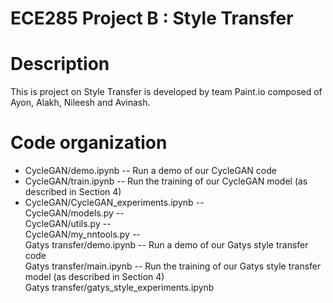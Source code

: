 # ECE285 Project B : Style Transfer
Description
===========
This is project on Style Transfer is developed by team Paint.io composed of Ayon, Alakh, Nileesh and Avinash.

Code organization
=================
* CycleGAN/demo.ipynb -- Run a demo of our CycleGAN code  
* CycleGAN/train.ipynb --  Run the training of our CycleGAN model (as described in Section 4)  
* CycleGAN/CycleGAN_experiments.ipynb --  
CycleGAN/models.py --  
CycleGAN/utils.py --  
CycleGAN/my_nntools.py --  
Gatys transfer/demo.ipynb -- Run a demo of our Gatys style transfer code  
Gatys transfer/main.ipynb --  Run the training of our Gatys style transfer model (as described in Section 4)  
Gatys transfer/gatys_style_experiments.ipynb  

